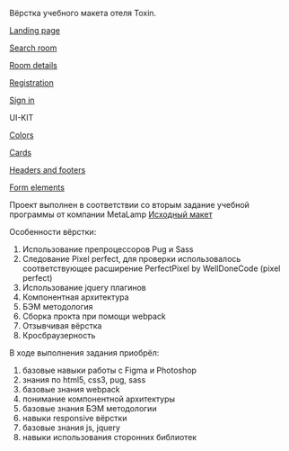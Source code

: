 Вёрстка учебного макета отеля Toxin.

[Landing page](https://Swamp-boy.github.io/ToxinPages/)

[Search room](https://naibloaka.github.io/ToxinPages/search-room-page.html)

[Room details](https://naibloaka.github.io/ToxinPages/room-details-page.html)

[Registration](https://naibloaka.github.io/ToxinPages/registration-page.html)

[Sign in](https://naibloaka.github.io/ToxinPages/singin-page.html)

UI-KIT

[Colors](https://naibloaka.github.io/ToxinPages/colors.html)

[Cards](https://naibloaka.github.io/ToxinPages/cards.html)

[Headers and footers](https://naibloaka.github.io/ToxinPages/headers-and-footers.html)

[Form elements](https://naibloaka.github.io/ToxinPages/Form-elements.html)



Проект выполнен в соответствии со вторым задание учебной программы от компании MetaLamp
[Исходный макет](https://www.figma.com/file/MumYcKVk9RkKZEG6dR5E3A/FSD-frontend-education-program.-The-2nd-task?node-id=0%3A1)

Особенности вёрстки:
1) Использование препроцессоров Pug и Sass
2) Следование Pixel perfect, для проверки использовалось соответствующее расширение PerfectPixel by WellDoneCode (pixel perfect)
3) Использование jquery плагинов
4) Компонентная архитектура 
5) БЭМ методология
6) Сборка прокта при помощи webpack
7) Отзывчивая вёрстка
8) Кросбраузерность

В ходе выполнения задания приобрёл:
1) базовые навыки работы с Figma и Photoshop
2) знания по html5, css3, pug, sass
3) базовые знания webpack
4) понимание компонентной архитектуры
5) базовые знания БЭМ методологии
6) навыки responsive вёрстки
7) базовые знания js, jquery
8) навыки использования сторонних библиотек
